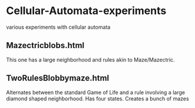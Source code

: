 # Cellular-Automata-experiments
various experiments with cellular automata

## Mazectricblobs.html
This one has a large neighborhood and rules akin to Maze/Mazectric. 

## TwoRulesBlobbymaze.html
Alternates between the standard Game of Life and a rule involving a large diamond shaped neighborhood. Has four states. Creates a bunch of mazes
